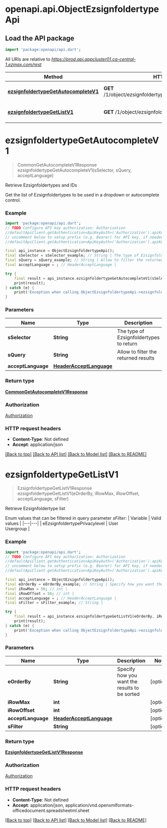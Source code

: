 # openapi.api.ObjectEzsignfoldertypeApi

## Load the API package
```dart
import 'package:openapi/api.dart';
```

All URIs are relative to *https://prod.api.appcluster01.ca-central-1.ezmax.com/rest*

Method | HTTP request | Description
------------- | ------------- | -------------
[**ezsignfoldertypeGetAutocompleteV1**](ObjectEzsignfoldertypeApi.md#ezsignfoldertypegetautocompletev1) | **GET** /1/object/ezsignfoldertype/getAutocomplete/{sSelector} | Retrieve Ezsignfoldertypes and IDs
[**ezsignfoldertypeGetListV1**](ObjectEzsignfoldertypeApi.md#ezsignfoldertypegetlistv1) | **GET** /1/object/ezsignfoldertype/getList | Retrieve Ezsignfoldertype list


# **ezsignfoldertypeGetAutocompleteV1**
> CommonGetAutocompleteV1Response ezsignfoldertypeGetAutocompleteV1(sSelector, sQuery, acceptLanguage)

Retrieve Ezsignfoldertypes and IDs

Get the list of Ezsignfoldertypes to be used in a dropdown or autocomplete control.

### Example
```dart
import 'package:openapi/api.dart';
// TODO Configure API key authorization: Authorization
//defaultApiClient.getAuthentication<ApiKeyAuth>('Authorization').apiKey = 'YOUR_API_KEY';
// uncomment below to setup prefix (e.g. Bearer) for API key, if needed
//defaultApiClient.getAuthentication<ApiKeyAuth>('Authorization').apiKeyPrefix = 'Bearer';

final api_instance = ObjectEzsignfoldertypeApi();
final sSelector = sSelector_example; // String | The type of Ezsignfoldertypes to return
final sQuery = sQuery_example; // String | Allow to filter the returned results
final acceptLanguage = ; // HeaderAcceptLanguage | 

try {
    final result = api_instance.ezsignfoldertypeGetAutocompleteV1(sSelector, sQuery, acceptLanguage);
    print(result);
} catch (e) {
    print('Exception when calling ObjectEzsignfoldertypeApi->ezsignfoldertypeGetAutocompleteV1: $e\n');
}
```

### Parameters

Name | Type | Description  | Notes
------------- | ------------- | ------------- | -------------
 **sSelector** | **String**| The type of Ezsignfoldertypes to return | 
 **sQuery** | **String**| Allow to filter the returned results | [optional] 
 **acceptLanguage** | [**HeaderAcceptLanguage**](.md)|  | [optional] 

### Return type

[**CommonGetAutocompleteV1Response**](CommonGetAutocompleteV1Response.md)

### Authorization

[Authorization](../README.md#Authorization)

### HTTP request headers

 - **Content-Type**: Not defined
 - **Accept**: application/json

[[Back to top]](#) [[Back to API list]](../README.md#documentation-for-api-endpoints) [[Back to Model list]](../README.md#documentation-for-models) [[Back to README]](../README.md)

# **ezsignfoldertypeGetListV1**
> EzsignfoldertypeGetListV1Response ezsignfoldertypeGetListV1(eOrderBy, iRowMax, iRowOffset, acceptLanguage, sFilter)

Retrieve Ezsignfoldertype list

Enum values that can be filtered in query parameter *sFilter*:  | Variable | Valid values | |---|---| | eEzsignfoldertypePrivacylevel | User<br>Usergroup |

### Example
```dart
import 'package:openapi/api.dart';
// TODO Configure API key authorization: Authorization
//defaultApiClient.getAuthentication<ApiKeyAuth>('Authorization').apiKey = 'YOUR_API_KEY';
// uncomment below to setup prefix (e.g. Bearer) for API key, if needed
//defaultApiClient.getAuthentication<ApiKeyAuth>('Authorization').apiKeyPrefix = 'Bearer';

final api_instance = ObjectEzsignfoldertypeApi();
final eOrderBy = eOrderBy_example; // String | Specify how you want the results to be sorted
final iRowMax = 56; // int | 
final iRowOffset = 56; // int | 
final acceptLanguage = ; // HeaderAcceptLanguage | 
final sFilter = sFilter_example; // String | 

try {
    final result = api_instance.ezsignfoldertypeGetListV1(eOrderBy, iRowMax, iRowOffset, acceptLanguage, sFilter);
    print(result);
} catch (e) {
    print('Exception when calling ObjectEzsignfoldertypeApi->ezsignfoldertypeGetListV1: $e\n');
}
```

### Parameters

Name | Type | Description  | Notes
------------- | ------------- | ------------- | -------------
 **eOrderBy** | **String**| Specify how you want the results to be sorted | [optional] 
 **iRowMax** | **int**|  | [optional] 
 **iRowOffset** | **int**|  | [optional] 
 **acceptLanguage** | [**HeaderAcceptLanguage**](.md)|  | [optional] 
 **sFilter** | **String**|  | [optional] 

### Return type

[**EzsignfoldertypeGetListV1Response**](EzsignfoldertypeGetListV1Response.md)

### Authorization

[Authorization](../README.md#Authorization)

### HTTP request headers

 - **Content-Type**: Not defined
 - **Accept**: application/json, application/vnd.openxmlformats-officedocument.spreadsheetml.sheet

[[Back to top]](#) [[Back to API list]](../README.md#documentation-for-api-endpoints) [[Back to Model list]](../README.md#documentation-for-models) [[Back to README]](../README.md)


